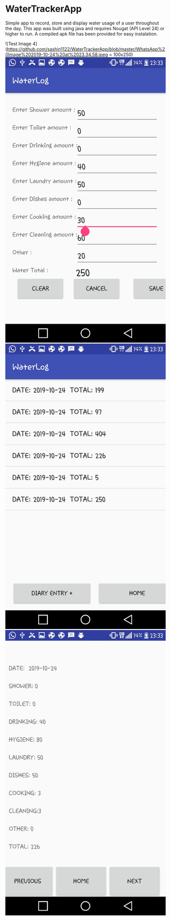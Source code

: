 # WaterTrackerApp

Simple app to record, store and display water usage of a user throughout the day. This app was built using java and requires Nougat (API Level 24) or higher to run. A compiled apk file has been provided for easy instalation. 

![Test Image 4](https://github.com/sashin1122/WaterTrackerApp/blob/master/WhatsApp%20Image%202019-10-24%20at%2023.34.58.jpeg = 100x250)
![Test Image 4](https://github.com/sashin1122/WaterTrackerApp/blob/master/WhatsApp%20Image%202019-10-24%20at%2023.34.58%20(1).jpeg)
![Test Image 4](https://github.com/sashin1122/WaterTrackerApp/blob/master/WhatsApp%20Image%202019-10-24%20at%2023.34.58%20(2).jpeg)
![Test Image 4](https://github.com/sashin1122/WaterTrackerApp/blob/master/WhatsApp%20Image%202019-10-24%20at%2023.34.58%20(3).jpeg)

